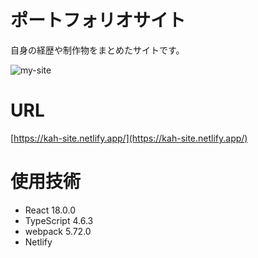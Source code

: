 # ポートフォリオサイト
自身の経歴や制作物をまとめたサイトです。<br>

![my-site](https://user-images.githubusercontent.com/39664960/164229548-e965d1d3-5f12-437b-84d4-413ab662b3e2.png)
# URL
[https://kah-site.netlify.app/](https://kah-site.netlify.app/)

# 使用技術
  - React 18.0.0
  - TypeScript 4.6.3
  - webpack 5.72.0
  - Netlify
